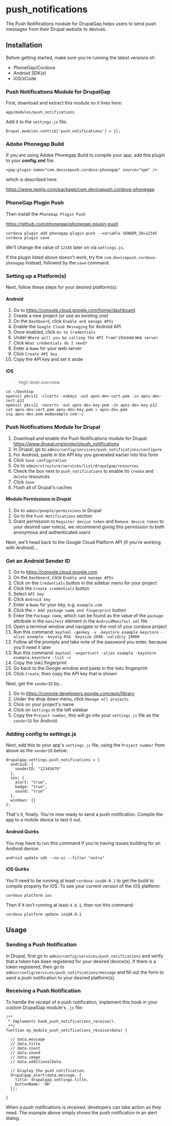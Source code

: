 # push_notifications

The Push Notifications module for DrupalGap helps users to send push messages from their Drupal website to devices.

## Installation

Before getting started, make sure you're running the latest versions of:

- PhoneGap/Cordova
- Android SDK(s)
- iOS/xCode

### Push Notifications Module for DrupalGap

First, download and extract this module so it lives here:

`app/modules/push_notifications`

Add it to the `settings.js` file:

`Drupal.modules.contrib['push_notifications'] = {};`

### Adobe Phonegap Build

If you are using Adobe Phonegap Build to compile your app, add this plugin to your __config.xml__ file:

`<gap:plugin name="com.devicepush.cordova-phonegap" source="npm" />`

which is described here:

https://www.npmjs.com/package/com.devicepush.cordova-phonegap

### PhoneGap Plugin Push

Then install the `PhoneGap Plugin Push`

https://github.com/phonegap/phonegap-plugin-push

```
cordova plugin add phonegap-plugin-push --variable SENDER_ID=12345
cordova plugin save
```

We'll change the value of `12345` later on via `settings.js`.

If the plugin listed above doesn't work, try the `com.devicepush.cordova-phonegap` instead, followed by the `save` command.

### Setting up a Platform(s)

Next, follow these steps for your desired platform(s):

#### Android

1. Go to https://console.cloud.google.com/home/dashboard
2. Create a new project (or use an existing one)
3. On the `Dashboard`, click `Enable and manage APIs`
4. Enable the `Google Cloud Messaging` for Android API
5. Once enabled, click `Go to Credentials`
6. Under `Where will you be calling the API from?` choose `Web server`
7. Click `What credentials do I need?`
8. Enter a `Name` for your web server
9. Click `Create API key`
10. Copy the API key and set it aside

#### iOS

> High level overview

```
cd ~/Desktop
openssl pkcs12 -clcerts -nokeys -out apns-dev-cert.pem -in apns-dev-cert.p12 
openssl pkcs12 -nocerts -out apns-dev-key.pem -in apns-dev-key.p12 
cat apns-dev-cert.pem apns-dev-key.pem > apns-dev.pem
scp apns-dev.pem me@example.com:~/
```

### Push Notifications Module for Drupal

1. Download and enable the Push Notifications module for Drupal: https://www.drupal.org/project/push_notifications
2. In Drupal, go to `admin/config/services/push_notifications/configure`
3. For Android, paste in the API key you generated earlier into this form
4. Click `Save configuration`
5. Go to `admin/structure/services/list/drupalgap/resources`
6. Check the box next to `push_notifications` to enable its `create` and `delete` resources
7. Click `Save`
8. Flush all of Drupal's caches

#### Module Permissions in Drupal

1. Go to `admin/people/permissions` in Drupal
2. Go to the `Push Notifications` section
3. Grant permission to `Register device token` and `Remove device token` to your desired user role(s), we recommend giving this permission to both anonymous and authenticated users

Next, we'll head back to the Google Cloud Platform API (if you're working with Android)...

### Get an Android Sender ID

1. Go to https://console.cloud.google.com
2. On the `Dashboard`, click `Enable and manage APIs`
3. Click on the `Credentials` button in the sidebar menu for your project
4. Click the `Create credentials` button
5. Select `API key`
6. Click `Android key`
7. Enter a `Name` for your key, e.g. `example.com`
8. Click the `+ Add package name and fingerprint` button
9. Enter the `Package name`, which can be found as the value of the `package` attribute in the `manifest` element in the `AndroidManifest.xml` file
10. Open a terminal window and navigate to the root of your cordova project
11. Run this command: `keytool -genkey -v -keystore example.keystore -alias example -keyalg RSA -keysize 2048 -validity 10000`
12. Follow all the prompts and take note of the password you enter, because you'll need it later
13. Run this command: `keytool -exportcert -alias example -keystore example.keystore -list -v`
14. Copy the `SHA1` fingerprint
15. Go back to the Google window and paste in the `SHA1` fingerprint
16. Click `Create`, then copy the API key that is shown

Next, get the `senderID` by...

1. Go to https://console.developers.google.com/apis/library
2. Under the drop down menu, click `Manage all projects`
3. Click on your project's name
4. Click on `Settings` in the left sidebar
5. Copy the `Project number`, this will go into your `settings.js` file as the `senderID` for Android.

### Adding config to settings.js

Next, add this to your app's `settings.js` file, using the `Project number` from above as the `senderID` below:

```
drupalgap.settings.push_notifications = {
  android: {
    senderID: "12345679"
  },
  ios: {
    alert: "true",
    badge: "true",
    sound: "true"
  },
  windows: {}
};
```

That's it, finally. You're now ready to send a push notification. Compile the app to a mobile device to test it out.

#### Android Quirks

You may have to run this command if you're having issues building for an Android device:

```
android update sdk --no-ui --filter "extra"
```

#### iOS Quirks

You'll need to be running at least `cordova-ios@4.0.1` to get the build to compile properly for iOS. To see your current version of the iOS platform:

```
cordova platform ios
```

Then if it isn't running at least `4.0.1`, then run this command:

```
cordova platform update ios@4.0.1
```

## Usage

### Sending a Push Notification

In Drupal, first go to `admin/config/services/push_notifications` and verify that a token has been registered for your
desired device(s). If there is a token registered, then go to  `admin/config/services/push_notifications/message` and
fill out the form to send a push notification to your desired platform(s).

### Receiving a Push Notification

To handle the receipt of a push notification, implement this hook in your custom DrupalGap module's `.js` file:

```
/**
 * Implements hook_push_notifications_receive().
 **/
function my_module_push_notifications_receive(data) {

  // data.message
  // data.title
  // data.count
  // data.sound
  // data.image
  // data.additionalData
  
  // Display the push notification.
  drupalgap_alert(data.message, {
    title: drupalgap.settings.title,
    buttonName: 'OK'
  });
  
}
```

When a push notifications is received, developers can take action as they need. The example above simply shows the push notification in an alert dialog.
